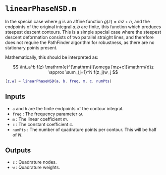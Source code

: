 # `linearPhaseNSD.m`

In the special case where $g$ is an affine function $g(z)=m z + n$, and the endpoints of the original integral $a,b$ are finite, this function which produces steepest descent contours. This is a simple special case where the steepest descent deformation consists of two parallel straight lines, and therefore does not require the PathFinder algorithm for robustness, as there are no stationary points present.

Mathematically, this should be interpreted as:

$$
\int_a^b f(z) \mathrm{e}^{\mathrm{i}\omega [mz+c]}\mathrm{d}z \approx \sum_{j=1}^N f(z_j)w_j
$$


```matlab
[z,w] = linearPhaseNSD(a, b, freq, m, c, numPts)
```

## Inputs

* `a` and `b` are the finite endpoints of the contour integral.
* `freq` : The frequency parameter $\omega$.
* `m` : The linear coefficient $m$.
* `c` : The constant coefficient $c$.
* `numPts` : The number of quadrature points per contour. This will be half of $N$.

## Outputs

* `z` : Quadrature nodes.
* `w` : Quadrature weights.